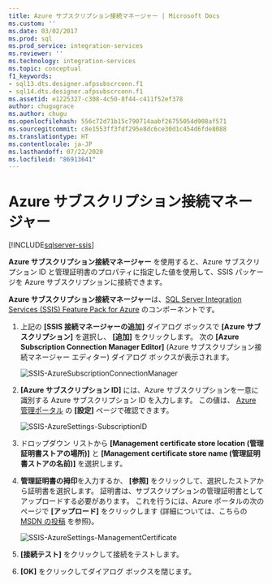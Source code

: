 ```yaml
---
title: Azure サブスクリプション接続マネージャー | Microsoft Docs
ms.custom: ''
ms.date: 03/02/2017
ms.prod: sql
ms.prod_service: integration-services
ms.reviewer: ''
ms.technology: integration-services
ms.topic: conceptual
f1_keywords:
- sql13.dts.designer.afpsubscrconn.f1
- sql14.dts.designer.afpsubscrconn.f1
ms.assetid: e1225327-c308-4c50-8f44-c411f52ef378
author: chugugrace
ms.author: chugu
ms.openlocfilehash: 556c72d71b15c790714aabf26755054d908af571
ms.sourcegitcommit: c8e1553ff3fdf295e8dc6ce30d1c454d6fde8088
ms.translationtype: HT
ms.contentlocale: ja-JP
ms.lasthandoff: 07/22/2020
ms.locfileid: "86913641"
---
```

# <a name="azure-subscription-connection-manager"></a>Azure サブスクリプション接続マネージャー

[!INCLUDE[sqlserver-ssis](../../includes/applies-to-version/sqlserver-ssis.md)]


  **Azure サブスクリプション接続マネージャー** を使用すると、Azure サブスクリプション ID と管理証明書のプロパティに指定した値を使用して、SSIS パッケージを Azure サブスクリプションに接続できます。  
  
 **Azure サブスクリプション接続マネージャー**は、[SQL Server Integration Services (SSIS) Feature Pack for Azure](../../integration-services/azure-feature-pack-for-integration-services-ssis.md) のコンポーネントです。
  
1.  上記の **[SSIS 接続マネージャーの追加]** ダイアログ ボックスで **[Azure サブスクリプション]** を選択し、 **[追加]** をクリックします。  次の **[Azure Subscription Connection Manager Editor]** (Azure サブスクリプション接続マネージャー エディター) ダイアログ ボックスが表示されます。  
  
    ![SSIS-AzureSubscriptionConnectionManager](../../integration-services/connection-manager/media/ssis-azuresubscriptionconnectionmanager.png)
  
2.  **[Azure サブスクリプション ID]** には、Azure サブスクリプションを一意に識別する Azure サブスクリプション ID を入力します。  この値は、 [Azure 管理ポータル](https://manage.windowsazure.com) の **[設定]** ページで確認できます。  
  
    ![SSIS-AzureSettings-SubscriptionID](../../integration-services/connection-manager/media/ssis-azuresettings-subscriptionid.png "SSIS-AzureSettings-SubscriptionID")  
  
3.  ドロップダウン リストから **[Management certificate store location (管理証明書ストアの場所)]** と **[Management certificate store name (管理証明書ストアの名前)]** を選択します。  
  
4.  **管理証明書の拇印**を入力するか、 **[参照]** をクリックして、選択したストアから証明書を選択します。 証明書は、サブスクリプションの管理証明書としてアップロードする必要があります。 これを行うには、Azure ポータルの次のページで **[アップロード]** をクリックします (詳細については、こちらの [MSDN の投稿](https://msdn.microsoft.com/library/azure/gg551722.aspx) を参照)。  
  
     ![SSIS-AzureSettings-ManagementCertificate](../../integration-services/connection-manager/media/ssis-azuresettings-managementcertificate.png "SSIS-AzureSettings-ManagementCertificate")  
  
5.  **[接続テスト]** をクリックして接続をテストします。  
  
6.  **[OK]** をクリックしてダイアログ ボックスを閉じます。  
  
  

